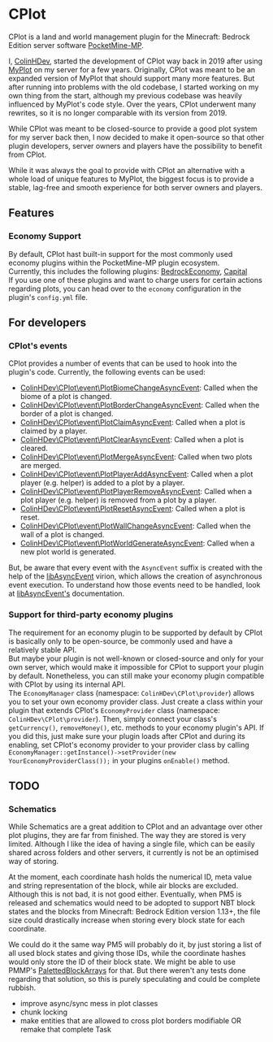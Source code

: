 # CPlot

CPlot is a land and world management plugin for the Minecraft: Bedrock Edition server software [PocketMine-MP](https://github.com/pmmp/PocketMine-MP).

I, [ColinHDev](https://github.com/ColinHDev), started the development of CPlot way back in 2019 after using [MyPlot](https://github.com/jasonwynn10/MyPlot) on my server for a few years. Originally, CPlot was meant to be an expanded version of MyPlot that should support many more features. But after running into problems with the old codebase, I started working on my own thing from the start, although my previous codebase was heavily influenced by MyPlot's code style. Over the years, CPlot underwent many rewrites, so it is no longer comparable with its version from 2019.

While CPlot was meant to be closed-source to provide a good plot system for my server back then, I now decided to make it open-source so that other plugin developers, server owners and players have the possibility to benefit from CPlot.

While it was always the goal to provide with CPlot an alternative with a whole load of unique features to MyPlot, the biggest focus is to provide a stable, lag-free and smooth experience for both server owners and players.

## Features

### Economy Support
By default, CPlot hast built-in support for the most commonly used economy plugins within the PocketMine-MP plugin ecosystem. <br/>
Currently, this includes the following plugins: [BedrockEconomy](https://github.com/cooldogedev/BedrockEconomy), [Capital](https://github.com/SOF3/Capital) <br/>
If you use one of these plugins and want to charge users for certain actions regarding plots, you can head over to the `economy` configuration in the plugin's `config.yml` file.

## For developers

### CPlot's events
CPlot provides a number of events that can be used to hook into the plugin's code.
Currently, the following events can be used:
- [ColinHDev\CPlot\event\PlotBiomeChangeAsyncEvent](src/ColinHDev/CPlot/event/PlotBiomeChangeAsyncEvent.php): Called when the biome of a plot is changed.
- [ColinHDev\CPlot\event\PlotBorderChangeAsyncEvent](src/ColinHDev/CPlot/event/PlotBorderChangeAsyncEvent.php): Called when the border of a plot is changed.
- [ColinHDev\CPlot\event\PlotClaimAsyncEvent](src/ColinHDev/CPlot/event/PlotClaimAsyncEvent.php): Called when a plot is claimed by a player.
- [ColinHDev\CPlot\event\PlotClearAsyncEvent](src/ColinHDev/CPlot/event/PlotClearAsyncEvent.php): Called when a plot is cleared.
- [ColinHDev\CPlot\event\PlotMergeAsyncEvent](src/ColinHDev/CPlot/event/PlotMergeAsyncEvent.php): Called when two plots are merged.
- [ColinHDev\CPlot\event\PlotPlayerAddAsyncEvent](src/ColinHDev/CPlot/event/PlotPlayerAddAsyncEvent.php): Called when a plot player (e.g. helper) is added to a plot by a player.
- [ColinHDev\CPlot\event\PlotPlayerRemoveAsyncEvent](src/ColinHDev/CPlot/event/PlotPlayerRemoveAsyncEvent.php): Called when a plot player (e.g. helper) is removed from a plot by a player.
- [ColinHDev\CPlot\event\PlotResetAsyncEvent](src/ColinHDev/CPlot/event/PlotResetAsyncEvent.php): Called when a plot is reset.
- [ColinHDev\CPlot\event\PlotWallChangeAsyncEvent](src/ColinHDev/CPlot/event/PlotWallChangeAsyncEvent.php): Called when the wall of a plot is changed.
- [ColinHDev\CPlot\event\PlotWorldGenerateAsyncEvent](src/ColinHDev/CPlot/event/PlotWorldGenerateAsyncEvent.php): Called when a new plot world is generated.

But, be aware that every event with the `AsyncEvent` suffix is created with the help of the [libAsyncEvent](https://github.com/ColinHDev/libAsyncEvent) virion, which allows the creation of asynchronous event execution. To understand how those events need to be handled, look at [libAsyncEvent's](https://github.com/ColinHDev/libAsyncEvent) documentation.

### Support for third-party economy plugins
The requirement for an economy plugin to be supported by default by CPlot is basically only to be open-source, be commonly used and have a relatively stable API. <br/>
But maybe your plugin is not well-known or closed-source and only for your own server, which would make it impossible for CPlot to support your plugin by default. Nonetheless, you can still make your economy plugin compatible with CPlot by using its internal API. <br/>
The `EconomyManager` class (namespace: `ColinHDev\CPlot\provider`) allows you to set your own economy provider class. Just create a class within your plugin that extends CPlot's `EconomyProvider` class (namespace: `ColinHDev\CPlot\provider`). Then, simply connect your class's `getCurrency()`, `removeMoney()`, etc. methods to your economy plugin's API. If you did this, just make sure your plugin loads after CPlot and during its enabling, set CPlot's economy provider to your provider class by calling `EconomyManager::getInstance()->setProvider(new YourEconomyProviderClass());` in your plugins `onEnable()` method.

## TODO

### Schematics
While Schematics are a great addition to CPlot and an advantage over other plot plugins, they are far from finished. The way they are stored is very limited. Although I like the idea of having a single file, which can be easily shared across folders and other servers, it currently is not be an optimised way of storing.

At the moment, each coordinate hash holds the numerical ID, meta value and string representation of the block, while air blocks are excluded. Although this is not bad, it is not good either. Eventually, when PM5 is released and schematics would need to be adopted to support NBT block states and the blocks from Minecraft: Bedrock Edition version 1.13+, the file size could drastically increase when storing every block state for each coordinate.

We could do it the same way PM5 will probably do it, by just storing a list of all used block states and giving those IDs, while the coordinate hashes would only store the ID of their block state. We might be able to use PMMP's [PalettedBlockArrays](https://github.com/pmmp/ext-chunkutils2) for that. But there weren't any tests done regarding that solution, so this is purely speculating and could be complete rubbish.

- improve async/sync mess in plot classes
- chunk locking
- make entities that are allowed to cross plot borders modifiable OR remake that complete Task